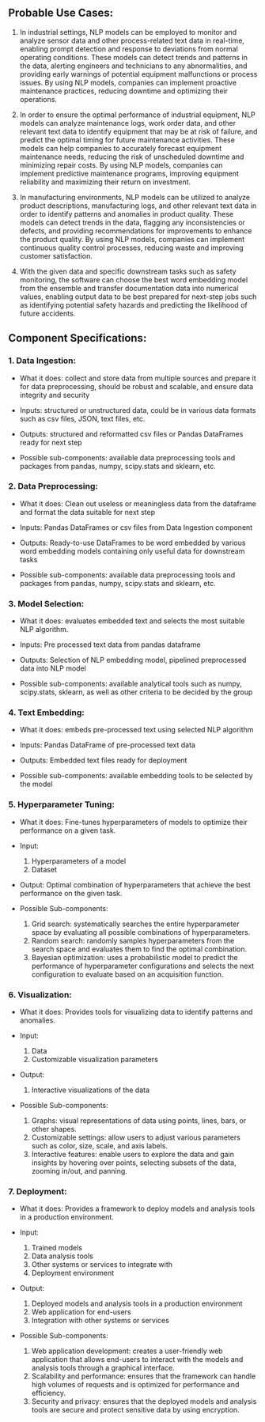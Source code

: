 ## Probable Use Cases:

1. In industrial settings, NLP models can be employed to monitor and analyze sensor data and other process-related text data in real-time, enabling prompt detection and response to deviations from normal operating conditions. These models can detect trends and patterns in the data, alerting engineers and technicians to any abnormalities, and providing early warnings of potential equipment malfunctions or process issues. By using NLP models, companies can implement proactive maintenance practices, reducing downtime and optimizing their operations.

2. In order to ensure the optimal performance of industrial equipment, NLP models can analyze maintenance logs, work order data, and other relevant text data to identify equipment that may be at risk of failure, and predict the optimal timing for future maintenance activities. These models can help companies to accurately forecast equipment maintenance needs, reducing the risk of unscheduled downtime and minimizing repair costs. By using NLP models, companies can implement predictive maintenance programs, improving equipment reliability and maximizing their return on investment.

3. In manufacturing environments, NLP models can be utilized to analyze product descriptions, manufacturing logs, and other relevant text data in order to identify patterns and anomalies in product quality. These models can detect trends in the data, flagging any inconsistencies or defects, and providing recommendations for improvements to enhance the product quality. By using NLP models, companies can implement continuous quality control processes, reducing waste and improving customer satisfaction.

4. With the given data and specific downstream tasks such as safety monitoring, the software can choose the best word embedding model from the ensemble and transfer documentation data into numerical values, enabling output data to be best prepared for next-step jobs such as identifying potential safety hazards and predicting the likelihood of future accidents.

## Component Specifications:

### 1. Data Ingestion:

- What it does: collect and store data from multiple sources and prepare it for data preprocessing, should be robust and scalable, and ensure data integrity and security

- Inputs: structured or unstructured data, could be in various data formats such as csv files, JSON, text files, etc.

- Outputs: structured and reformatted csv files or Pandas DataFrames ready for next step

- Possible sub-components: available data preprocessing tools and packages from pandas, numpy, scipy.stats and sklearn, etc.

### 2. Data Preprocessing:

- What it does: Clean out useless or meaningless data from the dataframe and format the data suitable for next step

- Inputs: Pandas DataFrames or csv files from Data Ingestion component

- Outputs: Ready-to-use DataFrames to be word embedded by various word embedding models containing only useful data for downstream tasks

- Possible sub-components: available data preprocessing tools and packages from pandas, numpy, scipy.stats and sklearn, etc.

### 3. Model Selection:

- What it does: evaluates embedded text and selects the most suitable NLP algorithm. 

- Inputs: Pre processed text data from pandas dataframe

- Outputs: Selection of NLP embedding model, pipelined preprocessed data into NLP model

- Possible sub-components: available analytical tools such as numpy, scipy.stats, sklearn, as well as other criteria to be decided by the group

### 4. Text Embedding:

- What it does: embeds pre-processed text using selected NLP algorithm

- Inputs: Pandas DataFrame of pre-processed text data

- Outputs: Embedded text files ready for deployment

- Possible sub-components: available embedding tools to be selected by the model



### 5. Hyperparameter Tuning:

- What it does: Fine-tunes hyperparameters of models to optimize their performance on a given task.

- Input:
  1. Hyperparameters of a model
  2. Dataset

- Output: Optimal combination of hyperparameters that achieve the best performance on the given task.
- Possible Sub-components:
  1. Grid search: systematically searches the entire hyperparameter space by evaluating all possible combinations of hyperparameters.
  2. Random search: randomly samples hyperparameters from the search space and evaluates them to find the optimal combination.
  3. Bayesian optimization: uses a probabilistic model to predict the performance of hyperparameter configurations and selects the next configuration to evaluate based on an acquisition function.


### 6. Visualization:

- What it does: Provides tools for visualizing data to identify patterns and anomalies.

- Input:
  1. Data
  2. Customizable visualization parameters

- Output:
  1. Interactive visualizations of the data

- Possible Sub-components:
  1. Graphs: visual representations of data using points, lines, bars, or other shapes.
  2. Customizable settings: allow users to adjust various parameters such as color, size, scale, and axis labels.
  3. Interactive features: enable users to explore the data and gain insights by hovering over points, selecting subsets of the data, zooming in/out, and panning.



### 7. Deployment:

- What it does: Provides a framework to deploy models and analysis tools in a production environment.

- Input:
  1. Trained models
  2. Data analysis tools
  3. Other systems or services to integrate with
  4. Deployment environment

- Output:
  1. Deployed models and analysis tools in a production environment
  2. Web application for end-users
  3. Integration with other systems or services

- Possible Sub-components:

  1. Web application development: creates a user-friendly web application that allows end-users to interact with the models and analysis tools through a graphical interface.
  2. Scalability and performance: ensures that the framework can handle high volumes of requests and is optimized for performance and efficiency.
  3. Security and privacy: ensures that the deployed models and analysis tools are secure and protect sensitive data by using encryption.
